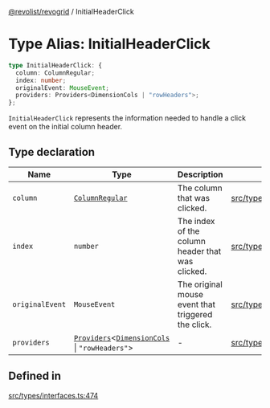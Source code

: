 [@revolist/revogrid](README.md) / InitialHeaderClick

# Type Alias: InitialHeaderClick

```ts
type InitialHeaderClick: {
  column: ColumnRegular;
  index: number;
  originalEvent: MouseEvent;
  providers: Providers<DimensionCols | "rowHeaders">;
};
```

`InitialHeaderClick` represents the information needed to handle a click
event on the initial column header.

## Type declaration

| Name | Type | Description | Defined in |
| ------ | ------ | ------ | ------ |
| `column` | [`ColumnRegular`](Interface.ColumnRegular.md) | The column that was clicked. | [src/types/interfaces.ts:486](https://github.com/revolist/revogrid/blob/babcd934a05d11632dc60c6964673e41a780bbb7/src/types/interfaces.ts#L486) |
| `index` | `number` | The index of the column header that was clicked. | [src/types/interfaces.ts:478](https://github.com/revolist/revogrid/blob/babcd934a05d11632dc60c6964673e41a780bbb7/src/types/interfaces.ts#L478) |
| `originalEvent` | `MouseEvent` | The original mouse event that triggered the click. | [src/types/interfaces.ts:482](https://github.com/revolist/revogrid/blob/babcd934a05d11632dc60c6964673e41a780bbb7/src/types/interfaces.ts#L482) |
| `providers` | [`Providers`](TypeAlias.Providers.md)\<[`DimensionCols`](TypeAlias.DimensionCols.md) \| `"rowHeaders"`\> | - | [src/types/interfaces.ts:487](https://github.com/revolist/revogrid/blob/babcd934a05d11632dc60c6964673e41a780bbb7/src/types/interfaces.ts#L487) |

## Defined in

[src/types/interfaces.ts:474](https://github.com/revolist/revogrid/blob/babcd934a05d11632dc60c6964673e41a780bbb7/src/types/interfaces.ts#L474)
